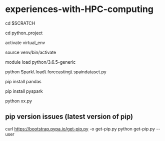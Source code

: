 # experiences-with-HPC-computing

cd $SCRATCH

cd python_project

activate virtual_env

source venv/bin/activate

module load python/3.6.5-generic

python Spark\ load\ forecasting\ spaindataset.py

pip install pandas

pip install pyspark
 
python xx.py


## pip version issues (latest version of pip)
curl https://bootstrap.pypa.io/get-pip.py -o get-pip.py
python get-pip.py --user
